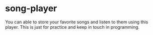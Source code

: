 # song-player
You can able to store your favorite songs and listen to them using this player. This is just for practice and keep in touch in programming.
